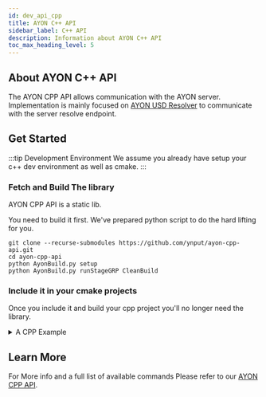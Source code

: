 ```yaml
---
id: dev_api_cpp
title: AYON C++ API
sidebar_label: C++ API
description: Information about AYON C++ API
toc_max_heading_level: 5
---
```


## About AYON C++ API

The AYON CPP API allows communication with the AYON server.
Implementation is mainly focused on [AYON USD Resolver](dev_api_usd_resolver.md) to communicate with the server resolve endpoint.

## Get Started

:::tip Development Environment
We assume you already have setup your c++ dev environment as well as cmake.
:::

### Fetch and Build The library
AYON CPP API is a static lib.

You need to build it first. We've prepared python script to do the hard lifting for you.

```shell
git clone --recurse-submodules https://github.com/ynput/ayon-cpp-api.git
cd ayon-cpp-api
python AyonBuild.py setup 
python AyonBuild.py runStageGRP CleanBuild
```

### Include it in your cmake projects

Once you include it and build your cpp project you'll no longer need the library.

<details><summary>A CPP Example</summary>

Here's an example cpp project structure
```
.
├─ ext/ayon-cpp-api
├─ CMakelists.txt
└─ main.cpp
```

#### Fetch Dependencies

Please refer to [Fetch and Build The library](#fetch-and-build-the-library) section above for the instructions
and repeat them inside `ext` folder in your project folder.

#### CPP Project Files

```cpp title="main.cpp"
// AYON CPP API Test
#include "AyonCppApi.h"

int main (){
    AyonApi con = AyonApi();
    return 0;
}
```

```shell title="CMakelists.txt"
cmake_minimum_required(VERSION "3.28.1")

set(CMAKE_CXX_STANDARD 17)
set(CMAKE_CXX_STANDARD_REQUIRED True)

project(main)

# Include AyonCppApi 
add_subdirectory("${CMAKE_CURRENT_SOURCE_DIR}/ext/ayon-cpp-api")
include_directories("${CMAKE_CURRENT_SOURCE_DIR}/ext/ayon-cpp-api")

add_executable(${PROJECT_NAME} main.cpp)

target_link_libraries(${PROJECT_NAME} AyonCppApi)
```

#### Build the project

> I'm using `VS studio` (devenv.exe) on my side.

```shell
cmake -S . -B build -DJTRACE=0 
devenv build/main.sln /Build 
```

#### Test Run

you'd need to set few environment variables.
otherwise, it won't work.

```shell
set AYON_SERVER_URL=<your ayon server url>
set AYON_API_KEY=<your server api key>
set AYON_PROJECT_NAME=<project name>
set AYON_SITE_ID=<site id>  # e.g. military-mouse-of-jest

build\Debug\main.exe
```

Expected Output
```shell
my_cpp_project> build\Debug\main.exe
[2024-09-20 15:59:31.541] [info] Loaded AYON_API_KEY and AYON_SERVER_URL
[2024-09-20 15:59:31.542] [info] Found SideId
```

:::tip `AYON_SITE_ID` fallback
When skipping setting `AYON_SITE_ID` env variable, the lib will default to file named `site_id` *without an extension*.
located at `%AppData%/Roaming/AYON/site_id` on windows.
:::

</details>

## Learn More

For More info and a full list of available commands
Please refer to our [AYON CPP API](https://ynput.github.io/ayon-cpp-api/).
